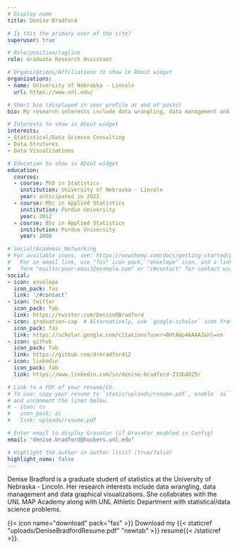 ```yaml
---
# Display name
title: Denise Bradford

# Is this the primary user of the site?
superuser: true

# Role/position/tagline
role: Graduate Research Assistant 

# Organizations/Affiliations to show in About widget
organizations:
- name: University of Nebraska - Lincoln
  url: https://www.unl.edu/

# Short bio (displayed in user profile at end of posts)
bio: My research interests include data wrangling, data management and data graphical visualizations.

# Interests to show in About widget
interests:
- Statistical/Data Science Consulting
- Data Strutures
- Data Visualizations

# Education to show in About widget
education:
  courses:
  - course: PhD in Statistics 
    institution: University of Nebraska - Lincoln
    year: anticipated in 2022
  - course: MSc in Applied Statistics
    institution: Purdue University
    year: 2012
  - course: BSc in Applied Statistics
    institution: Purdue University
    year: 2008

# Social/Academic Networking
# For available icons, see: https://wowchemy.com/docs/getting-started/page-builder/#icons
#   For an email link, use "fas" icon pack, "envelope" icon, and a link in the
#   form "mailto:your-email@example.com" or "/#contact" for contact widget.
social:
- icon: envelope
  icon_pack: fas
  link: '/#contact'
- icon: twitter
  icon_pack: fab
  link: https://twitter.com/DeniseRBradford
- icon: graduation-cap  # Alternatively, use `google-scholar` icon from `ai` icon pack
  icon_pack: fas
  link: https://scholar.google.com/citations?user=BHtAGp4AAAAJ&hl=en
- icon: github
  icon_pack: fab
  link: https://github.com/drbradford12
- icon: linkedin
  icon_pack: fab
  link: https://www.linkedin.com/in/denise-bradford-233b4025/

# Link to a PDF of your resume/CV.
# To use: copy your resume to `static/uploads/resume.pdf`, enable `ai` icons in `params.toml`, 
# and uncomment the lines below.
# - icon: cv
#   icon_pack: ai
#   link: uploads/resume.pdf

# Enter email to display Gravatar (if Gravatar enabled in Config)
email: "denise.bradford@huskers.unl.edu"

# Highlight the author in author lists? (true/false)
highlight_name: false
---
```


Denise Bradford is a graduate student of statistics at the University of Nebraska - Lincoln. Her research interests include data wrangling, data management and data graphical visualizations. She collabrates with the UNL MAP Academy along with UNL Athletic Department with statistical/data science problems.

{{< icon name="download" pack="fas" >}} Download my {{< staticref "uploads/DeniseBradfordResume.pdf" "newtab" >}} resumé{{< /staticref >}}.
